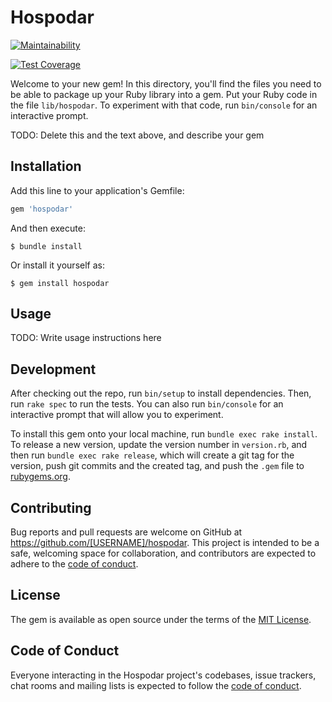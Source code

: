 # Hospodar

[![Maintainability](https://api.codeclimate.com/v1/badges/81f4cf3fc22fbe2ee346/maintainability)](https://codeclimate.com/github/andriy-baran/hospodar/maintainability)

[![Test Coverage](https://api.codeclimate.com/v1/badges/81f4cf3fc22fbe2ee346/test_coverage)](https://codeclimate.com/github/andriy-baran/hospodar/test_coverage)

Welcome to your new gem! In this directory, you'll find the files you need to be able to package up your Ruby library into a gem. Put your Ruby code in the file `lib/hospodar`. To experiment with that code, run `bin/console` for an interactive prompt.

TODO: Delete this and the text above, and describe your gem

## Installation

Add this line to your application's Gemfile:

```ruby
gem 'hospodar'
```

And then execute:

    $ bundle install

Or install it yourself as:

    $ gem install hospodar

## Usage

TODO: Write usage instructions here

## Development

After checking out the repo, run `bin/setup` to install dependencies. Then, run `rake spec` to run the tests. You can also run `bin/console` for an interactive prompt that will allow you to experiment.

To install this gem onto your local machine, run `bundle exec rake install`. To release a new version, update the version number in `version.rb`, and then run `bundle exec rake release`, which will create a git tag for the version, push git commits and the created tag, and push the `.gem` file to [rubygems.org](https://rubygems.org).

## Contributing

Bug reports and pull requests are welcome on GitHub at https://github.com/[USERNAME]/hospodar. This project is intended to be a safe, welcoming space for collaboration, and contributors are expected to adhere to the [code of conduct](https://github.com/[USERNAME]/hospodar/blob/master/CODE_OF_CONDUCT.md).

## License

The gem is available as open source under the terms of the [MIT License](https://opensource.org/licenses/MIT).

## Code of Conduct

Everyone interacting in the Hospodar project's codebases, issue trackers, chat rooms and mailing lists is expected to follow the [code of conduct](https://github.com/[USERNAME]/hospodar/blob/master/CODE_OF_CONDUCT.md).
